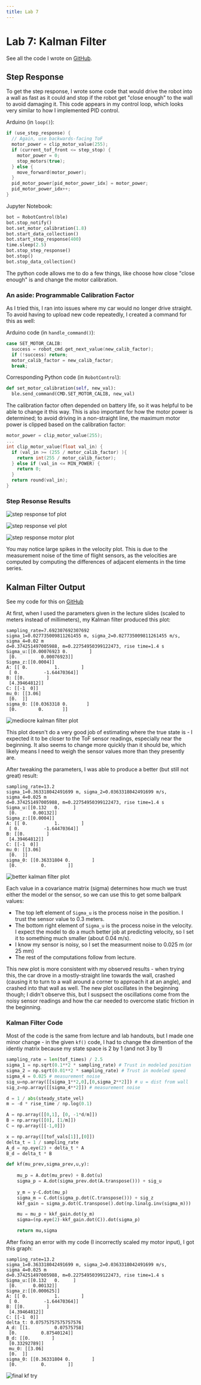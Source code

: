 ```yaml
---
title: Lab 7
---
```


# Lab 7: Kalman Filter

See all the code I wrote on [GitHub](https://github.com/slawrence100/ece4960-fast-robots-code/tree/main/lab07).
## Step Response

To get the step response, I wrote some code that would drive the robot into a wall as fast as it could and stop if the robot get "close enough" to the wall to avoid damaging it. This code appears in my control loop, which looks very similar to how I implemented PID control.

Arduino (in `loop()`):
```cpp
if (use_step_response) {
  // Again, use backwards-facing ToF
  motor_power = clip_motor_value(255);
  if (current_tof_front <= step_stop) {
    motor_power = 0;
    stop_motors(true);
  } else {
    move_forward(motor_power);
  }
  pid_motor_power[pid_motor_power_idx] = motor_power;
  pid_motor_power_idx++;
}
```

Jupyter Notebook:
```python
bot = RobotControl(ble)
bot.stop_notify()
bot.set_motor_calibration(1.8)
bot.start_data_collection()
bot.start_step_response(400)
time.sleep(2.5)
bot.stop_step_response()
bot.stop()
bot.stop_data_collection()
```

The python code allows me to do a few things, like choose how close "close enough" is and change the motor calibration.

### An aside: Programmable Calibration Factor
As I tried this, I ran into issues where my car would no longer drive straight. To avoid having to upload new code repeatedly, I created a command for this as well:

Arduino code (in `handle_command()`):
```cpp
case SET_MOTOR_CALIB:
  success = robot_cmd.get_next_value(new_calib_factor);
  if (!success) return;
  motor_calib_factor = new_calib_factor;
  break;
```

Corresponding Python code (in `RobotControl`):
```python
def set_motor_calibration(self, new_val):
  ble.send_command(CMD.SET_MOTOR_CALIB, new_val)
```

The calibration factor often depended on battery life, so it was helpful to be able to change it this way. This is also important for how the motor power is determined; to avoid driving in a non-straight line, the maximum motor power is clipped based on the calibration factor:

```cpp
motor_power = clip_motor_value(255);
...
int clip_motor_value(float val_in) {
  if (val_in >= (255 / motor_calib_factor) ){
    return int(255 / motor_calib_factor);
  } else if (val_in <= MIN_POWER) {
    return 0;
  }
  return round(val_in);
}
```

### Step Resonse Results

![step response tof plot](lab07_photos/step_response_tof.png)

![step response vel plot](lab07_photos/step_response_vel.png)

![step response motor plot](lab07_photos/step_response_motor.png)

You may notice large spikes in the velocity plot. This is due to the measurement noise of the time of flight sensors, as the velocities are computed by computing the differences of adjacent elements in the time series.

## Kalman Filter Output

See my code for this on [GitHub](https://github.com/slawrence100/ece4960-fast-robots-code/blob/main/lab07/plot_kf.ipynb)

At first, when I used the parameters given in the lecture slides (scaled to meters instead of millimeters), my Kalman filter produced this plot:

```
sampling_rate=7.692307692307692
sigma_1=0.027735009811261455 m, sigma_2=0.027735009811261455 m/s, sigma_4=0.02 m
d=0.374251497005988, m=0.22754950399122473, rise time=1.4 s
Sigma_u:[[0.00076923 0.        ]
 [0.         0.00076923]]
Sigma_z:[[0.0004]]
A: [[ 0.          1.        ]
 [ 0.         -1.64470364]]
B: [[0.        ]
 [4.39464812]]
C: [[-1  0]]
mu_0: [[3.06]
 [0.  ]]
sigma_0: [[0.0363318 0.       ]
 [0.        0.       ]]
```
![mediocre kalman filter plot](lab07_photos/kf_data_1.png)

This plot doesn't do a very good job of estimating where the true state is - I expected it to be closer to the ToF sensor readings, especially near the beginning. It also seems to change more quickly than it should be, which likely means I need to weigh the sensor values more than they presently are.

After tweaking the parameters, I was able to produce a better (but still not great) result:
```
sampling_rate=13.2
sigma_1=0.363318042491699 m, sigma_2=0.0363318042491699 m/s, sigma_4=0.025 m
d=0.374251497005988, m=0.22754950399122473, rise time=1.4 s
Sigma_u:[[0.132   0.     ]
 [0.      0.00132]]
Sigma_z:[[0.0004]]
A: [[ 0.          1.        ]
 [ 0.         -1.64470364]]
B: [[0.        ]
 [4.39464812]]
C: [[-1  0]]
mu_0: [[3.06]
 [0.  ]]
sigma_0: [[0.36331804 0.        ]
 [0.         0.        ]]
```

![better kalman filter plot](lab07_photos/kf_data_2.png)

Each value in a covariance matrix (sigma) determines how much we trust either the model or the sensor, so we can use this to get some ballpark values:
- The top left element of `Sigma_u` is the process noise in the position. I trust the sensor value to 0.3 meters.
- The bottom right element of `Sigma_u` is the process noise in the velocity. I expect the model to do a much better job at predicting velocity, so I set it to something much smaller (about 0.04 m/s).
- I know my sensor is noisy, so I set the measurment noise to 0.025 m (or 25 mm)
- The rest of the computations follow from lecture.

This new plot is more consistent with my observed results - when trying this, the car drove in a mostly-straight line towards the wall, crashed (causing it to turn to a wall around a corner to approach it at an angle), and crashed into that wall as well. The new plot oscillates in the beginning though; I didn't observe this, but I suspsect the oscillations come from the noisy sensor readings and how the car needed to overcome static friction in the beginning.

### Kalman Filter Code

Most of the code is the same from lecture and lab handouts, but I made one minor change - in the given `kf()` code, I had to change the dimention of the identiy matrix because my state space is 2 by 1 (and not 3 by 1)

```python
sampling_rate = len(tof_times) / 2.5
sigma_1 = np.sqrt(0.1**2 * sampling_rate) # Trust in modeled position
sigma_2 = np.sqrt(0.01**2 * sampling_rate) # Trust in modeled speed
sigma_4 = 0.025 # measurement noise
sig_u=np.array([[sigma_1**2,0],[0,sigma_2**2]]) # u = dist from wall
sig_z=np.array([[sigma_4**2]]) # measurement noise

d = 1 / abs(steady_state_vel)
m = -d * rise_time / np.log(0.1)

A = np.array([[0,1], [0, -1*d/m]])
B = np.array([[0], [1/m]])
C = np.array([[-1,0]])

x = np.array([[tof_vals[1]],[0]])
delta_t = 1 / sampling_rate
A_d = np.eye(2) + delta_t * A
B_d = delta_t * B

def kf(mu_prev,sigma_prev,u,y):
    
    mu_p = A.dot(mu_prev) + B.dot(u) 
    sigma_p = A.dot(sigma_prev.dot(A.transpose())) + sig_u
    
    y_m = y-C.dot(mu_p)
    sigma_m = C.dot(sigma_p.dot(C.transpose())) + sig_z
    kkf_gain = sigma_p.dot(C.transpose().dot(np.linalg.inv(sigma_m)))

    mu = mu_p + kkf_gain.dot(y_m)    
    sigma=(np.eye(2)-kkf_gain.dot(C)).dot(sigma_p)

    return mu,sigma
```

After fixing an error with my code (I incorrectly scaled my motor input), I got this graph:
```
sampling_rate=13.2
sigma_1=0.363318042491699 m, sigma_2=0.0363318042491699 m/s, sigma_4=0.025 m
d=0.374251497005988, m=0.22754950399122473, rise time=1.4 s
Sigma_u:[[0.132   0.     ]
 [0.      0.00132]]
Sigma_z:[[0.000625]]
A: [[ 0.          1.        ]
 [ 0.         -1.64470364]]
B: [[0.        ]
 [4.39464812]]
C: [[-1  0]]
delta_t: 0.07575757575757576
A_d: [[1.         0.07575758]
 [0.         0.87540124]]
B_d: [[0.        ]
 [0.33292789]]
 mu_0: [[3.06]
 [0.  ]]
sigma_0: [[0.36331804 0.        ]
 [0.         0.        ]]
```

![final kf try](lab07_photos/kf_data_3.png)